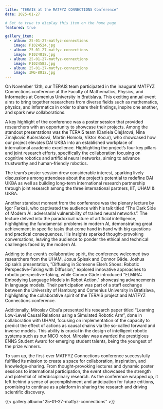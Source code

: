 ```yaml
---
title: "TERAIS at the MATFYZ CONNECTIONS Conference"
date: 2025-01-27

# Set to true to display this item on the home page
featured: true

gallery_item:
  - album: 25-01-27-matfyz-connections
    image: P1024524.jpg
  - album: 25-01-27-matfyz-connections
    image: P1024818.jpg
  - album: 25-01-27-matfyz-connections
    image: P1024582.jpg
  - album: 25-01-27-matfyz-connections
    image: IMG-8012.jpg 
---
```


On November 13th, our TERAIS team participated in the inaugural MATFYZ Connections conference at the Faculty of
Mathematics, Physics, and Informatics at Comenius University in Bratislava. This exciting annual event aims to bring
together researchers from diverse fields such as mathematics, physics, and informatics in order to share their findings,
inspire one another, and spark new collaborations.

A key highlight of the conference was a poster session that provided researchers with an opportunity to showcase their
projects. Among the standout presentations was the TERAIS team (Daniela Olejárová, Nina Zmajkovič Kučeráková, Martin
Homola, Viktor Kocur), who showcased how our project elevates DAI UKBA into an established workplace of international
academic excellence. Highlighting the project’s four key pillars and joint research efforts, specifically the
collaboration focusing on cognitive robotics and artificial neural networks, aiming to advance trustworthy and
human-friendly robotics.

The team’s poster session drew considerable interest, sparking lively discussions among attendees about the project’s
potential to redefine DAI UKBA as well as building long-term international research partnership through joint research
among the three international partners, IIT, UHAM & UKBA.

Another standout moment from the conference was the plenary lecture by Igor Farkaš, who captivated the audience with his
talk titled “The Dark Side of Modern AI: adversarial vulnerability of trained neural networks”. The lecture delved into
the paradoxical nature of artificial intelligence, highlighting the fundamental problems in modern AI, demonstrating
great achievement in specific tasks that come hand in hand with big questions and practical consequences. His insights
sparked thought-provoking conversations, leaving the audience to ponder the ethical and technical challenges faced by
the modern AI.

Adding to the event’s collaborative spirit, the conference welcomed two researchers from the UHAM, Josua Spisak and
Connor Gäde. Joshua Spisak’s presentation, "Diffusing in Someone Else’s Shoes: Robotic Perspective-Taking with
Diffusion," explored innovative approaches to robotic perspective-taking, while Connor Gäde introduced "ELMiRA:
Embodying Language Models in Robot Action," showcasing advancements in language models. Their participation was part of
a staff exchange between the University of Hamburg and Comenius University in Bratislava, highlighting the collaborative
spirit of the TERAIS project and MATFYZ Connections conference.

Additionally, Miroslav Cibuľa presented his research paper titled “Learning Low-Level Causal Relations using a Simulated
Robotic Arm”, done in collaboration with UHAM, focusing on implementation of the capacity to predict the effect of
actions as causal chains via the so-called forward and inverse models. This ability is crucial in the design of
intelligent robotic systems such as our NICO robot. Miroslav was awarded the prestigious ENNS Student Award for emerging
student talents, being the youngest of the prize winners.

To sum up, the first-ever MATFYZ Connections conference successfully fulfilled its mission to create a space for
collaboration, inspiration, and knowledge-sharing. From thought-provoking lectures and dynamic poster sessions to
international participation, the event showcased the strength and potential of interdisciplinary research. As the
conference wrapped up, it left behind a sense of accomplishment and anticipation for future editions, promising to
continue as a platform in sharing the research and driving scientific discovery.

{{< gallery album="25-01-27-matfyz-connections" >}}


